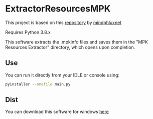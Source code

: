 # ExtractorResourcesMPK

This project is based on this [repository](https://github.com/mindphluxnet/MPKExtractor) by [mindphluxnet](https://github.com/mindphluxnet)

Requires Python 3.8.x

This software extracts the .mpkinfo files and saves them in the "MPK Resources Extractor" directory, which opens upon completion.

## Use

You can run it directly from your IDLE or console using:

```bash
pyinstaller --onefile main.py 
```

## Dist

You can download this software for windows [here](https://developers-terminalkiller.fly.dev/gwerh/download/mkpre-installer.exe)